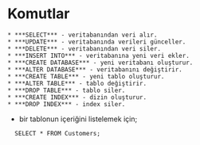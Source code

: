 # Komutlar
    * ***SELECT*** - veritabanından veri alır.
    * ***UPDATE*** - veritabanında verileri günceller.
    * ***DELETE*** - veritabanından veri siler.
    * ***INSERT INTO*** - veritabanına yeni veri ekler.
    * ***CREATE DATABASE*** - yeni veritabanı oluşturur.
    * ***ALTER DATABASE*** - veritabanını değiştirir.
    * ***CREATE TABLE*** - yeni tablo oluşturur.
    * ***ALTER TABLE*** - tablo değiştirir.
    * ***DROP TABLE*** - tablo siler.
    * ***CREATE INDEX*** - dizin oluşturur.
    * ***DROP INDEX*** - index siler.

* bir tablonun içeriğini listelemek için;

```
  SELECT * FROM Customers;
```
